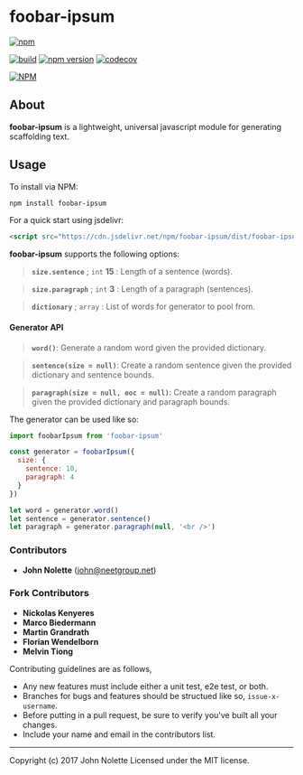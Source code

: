 # foobar-ipsum

[![npm](https://img.shields.io/npm/dm/foobar-ipsum.svg)](https://www.npmjs.com/package/foobar-ipsum)

[![build](https://travis-ci.org/neetjn/foobar-ipsum.svg?branch=master)](https://travis-ci.org/neetjn/foobar-ipsum/)
[![npm version](https://badge.fury.io/js/foobar-ipsum.svg)](https://badge.fury.io/js/foobar-ipsum)
[![codecov](https://codecov.io/gh/neetjn/foobar-ipsum/branch/master/graph/badge.svg)](https://codecov.io/gh/neetjn/foobar-ipsum)

[![NPM](https://nodei.co/npm/foobar-ipsum.png)](https://nodei.co/npm/foobar-ipsum/)

## About

**foobar-ipsum** is a lightweight, universal javascript module for generating scaffolding text.

## Usage

To install via NPM:
```sh
npm install foobar-ipsum
```
For a quick start using jsdelivr:
```html
<script src="https://cdn.jsdelivr.net/npm/foobar-ipsum/dist/foobar-ipsum.min.js"></script>
```

**foobar-ipsum** supports the following options:

> **`size.sentence`** ; `int` **15** : Length of a sentence (words).

> **`size.paragraph`** ; `int` **3** : Length of a paragraph (sentences).

> **`dictionary`** ; `array` : List of words for generator to pool from.

#### Generator API

> **`word()`**: Generate a random word given the provided dictionary.

> **`sentence(size = null)`**: Create a random sentence given the provided dictionary and sentence bounds.

> **`paragraph(size = null, eoc = null)`**: Create a random paragraph given the provided dictionary and paragraph bounds.

The generator can be used like so:

```js
import foobarIpsum from 'foobar-ipsum'

const generator = foobarIpsum({
  size: {
    sentence: 10,
    paragraph: 4
  }
})

let word = generator.word()
let sentence = generator.sentence()
let paragraph = generator.paragraph(null, '<br />')
```

### Contributors

* **John Nolette** (john@neetgroup.net)

### Fork Contributors

* **Nickolas Kenyeres**
* **Marco Biedermann**
* **Martin Grandrath**
* **Florian Wendelborn**
* **Melvin Tiong**

Contributing guidelines are as follows,

* Any new features must include either a unit test, e2e test, or both.
* Branches for bugs and features should be structued like so, `issue-x-username`.
* Before putting in a pull request, be sure to verify you've built all your changes.
* Include your name and email in the contributors list.

---
Copyright (c) 2017 John Nolette Licensed under the MIT license.

